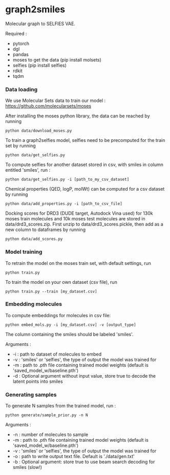 # graph2smiles

Molecular graph to SELFIES VAE. 

Required : 
- pytorch
- dgl 
- pandas 
- moses to get the data (pip install molsets)
- selfies (pip install selfies)
- rdkit
- tqdm

### Data loading

We use Molecular Sets data to train our model : https://github.com/molecularsets/moses 

After installing the moses python library, the data can be reached by running 

```
python data/download_moses.py 
```
To train a graph2selfies model, selfies need to be precomputed for the train set by running 
```
python data/get_selfies.py 
```
To compute selfies for another dataset stored in csv, with smiles in column entitled 'smiles', run : 
```
python data/get_selfies.py -i [path_to_my_csv_dataset]
```

Chemical properties (QED, logP, molWt) can be computed for a csv dataset by running 
```
python data/add_properties.py -i [path_to_csv_file]
```
Docking scores for DRD3 (DUDE target, Autodock Vina used) for 130k moses train molecules and 10k moses test molecules are stored in data/drd3_scores.zip. 
First unzip to data/drd3_scores.pickle, then add as a new column to dataframes by running 
```
python data/add_scores.py
```


### Model training 

To retrain the model on the moses train set, with default settings, run
```
python train.py
```

To train the model on your own dataset (csv file), run 
```
python train.py --train [my_dataset.csv]
```

### Embedding molecules 

To compute embeddings for molecules in csv file:
```
python embed_mols.py -i [my_dataset.csv] -v [output_type]
```
The column containing the smiles should be labeled 'smiles'. 

Arguments : 
- -i : path to dataset of molecules to embed
- -v : 'smiles' or 'selfies', the type of output the model was trained for 
- -m : path to .pth file containing trained model weights (default is 'saved_model_w/baseline.pth')
- -d : Optional argument without input value, store true to decode the latent points into smiles



### Generating samples

To generate N samples from the trained model, run : 
```
python generate/sample_prior.py -n N
```
Arguments : 
- -n : number of molecules to sample 
- -m : path to .pth file containing trained model weights (default is 'saved_model_w/baseline.pth')
- -v : 'smiles' or 'selfies', the type of output the model was trained for 
- -o : path to write output text file. Default is './data/gen.txt'
- -b : Optional argument: store true to use beam search decoding for smiles (slow!)
 



